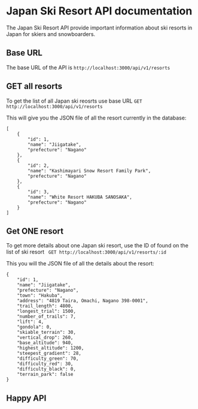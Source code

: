 # Japan Ski Resort API documentation
The Japan Ski Resort API provide important information about ski resorts in Japan for skiers and snowboarders.

## Base URL
The base URL of the API is `http://localhost:3000/api/v1/resorts`

## GET all resorts
To get the list of all Japan ski reosrts use base URL 
`GET http://localhost:3000/api/v1/resorts`

This will give you the JSON file of all the resort currently in the database:
```
[
    {
        "id": 1,
        "name": "Jiigatake",
        "prefecture": "Nagano"
    },
    {
        "id": 2,
        "name": "Kashimayari Snow Resort Family Park",
        "prefecture": "Nagano"
    },
    {
        "id": 3,
        "name": "White Resort HAKUBA SANOSAKA",
        "prefecture": "Nagano"
    }
]
```

## Get ONE resort
To get more details about one Japan ski resort, use the ID of found on the list of ski resort
` GET http://localhost:3000/api/v1/resorts/:id`

This you will the JSON file of all the details about the resort:
```
{
    "id": 1,
    "name": "Jiigatake",
    "prefecture": "Nagano",
    "town": "Hakuba",
    "address": "4819 Taira, Omachi, Nagano 398-0001",
    "trail_length": 4800,
    "longest_trial": 1500,
    "number_of_trails": 7,
    "lift": 4,
    "gondola": 0,
    "skiable_terrain": 30,
    "vertical_drop": 260,
    "base_altitude": 940,
    "highest_altitude": 1200,
    "steepest_gradient": 28,
    "difficulty_green": 70,
    "difficulty_red": 30,
    "difficulty_black": 0,
    "terrain_park": false
}
```

## Happy API
